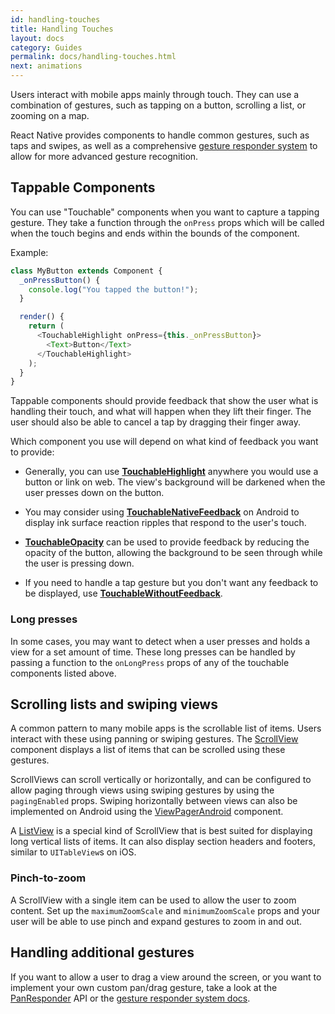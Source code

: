 ```yaml
---
id: handling-touches
title: Handling Touches
layout: docs
category: Guides
permalink: docs/handling-touches.html
next: animations
---
```


Users interact with mobile apps mainly through touch. They can use a combination of gestures, such as tapping on a button, scrolling a list, or zooming on a map.

React Native provides components to handle common gestures, such as taps and swipes, as well as a comprehensive [gesture responder system](/docs/gesturerespondersystem.html) to allow for more advanced gesture recognition.

## Tappable Components

You can use "Touchable" components when you want to capture a tapping gesture. They take a function through the `onPress` props which will be called when the touch begins and ends within the bounds of the component.

Example:

```javascript
class MyButton extends Component {
  _onPressButton() {
    console.log("You tapped the button!");
  }

  render() {
    return (
      <TouchableHighlight onPress={this._onPressButton}>
        <Text>Button</Text>
      </TouchableHighlight>
    );
  }
}
```

Tappable components should provide feedback that show the user what is handling their touch, and what will happen when they lift their finger. The user should also be able to cancel a tap by dragging their finger away.

Which component you use will depend on what kind of feedback you want to provide:

- Generally, you can use [**TouchableHighlight**](/react-native/docs/touchablehighlight.html) anywhere you would use a button or link on web. The view's background will be darkened when the user presses down on the button.

- You may consider using [**TouchableNativeFeedback**](/react-native/docs/touchablenativefeedback.html) on Android to display ink surface reaction ripples that respond to the user's touch.

- [**TouchableOpacity**](/react-native/docs/touchableopacity.html) can be used to provide feedback by reducing the opacity of the button, allowing the background to be seen through while the user is pressing down.

- If you need to handle a tap gesture but you don't want any feedback to be displayed, use [**TouchableWithoutFeedback**](/react-native/docs/touchablewithoutfeedback.html).

### Long presses

In some cases, you may want to detect when a user presses and holds a view for a set amount of time. These long presses can be handled by passing a function to the `onLongPress` props of any of the touchable components listed above.

## Scrolling lists and swiping views

A common pattern to many mobile apps is the scrollable list of items. Users interact with these using panning or swiping gestures. The [ScrollView](/docs/basics-component-scrollview.html) component displays a list of items that can be scrolled using these gestures.

ScrollViews can scroll vertically or horizontally, and can be configured to allow paging through views using swiping gestures by using the `pagingEnabled` props. Swiping horizontally between views can also be implemented on Android using the [ViewPagerAndroid](/docs/viewpagerandroid.html) component.

A [ListView](/docs/basics-component-listview.html) is a special kind of ScrollView that is best suited for displaying long vertical lists of items. It can also display section headers and footers, similar to `UITableView`s on iOS.

### Pinch-to-zoom

A ScrollView with a single item can be used to allow the user to zoom content. Set up the `maximumZoomScale` and `minimumZoomScale` props and your user will be able to use pinch and expand gestures to zoom in and out.

## Handling additional gestures

If you want to allow a user to drag a view around the screen, or you want to implement your own custom pan/drag gesture, take a look at the [PanResponder](/docs/panresponder.html) API or the [gesture responder system docs](/docs/gesturerespondersystem.html).
